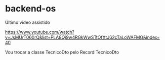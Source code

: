 # backend-os

Último vídeo assistido

https://www.youtube.com/watch?v=JsMUrT060rQ&list=PLA8Qj9w4RGkWwSTtOfXtJ62cTaLoWAFMG&index=40

Vou trocar a classe TecnicoDto pelo Record TecnicoDto
